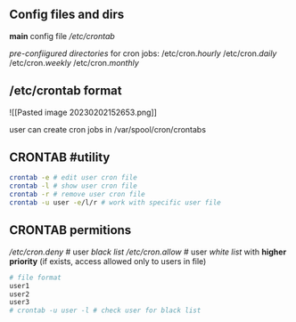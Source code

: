## Config files and dirs

**main** config file */etc/crontab*

*pre-confiigured directories* for cron jobs:
	/etc/cron.*hourly*
	/etc/cron.*daily*
	/etc/cron.*weekly*
	/etc/cron.*monthly*

## /etc/crontab format
![[Pasted image 20230202152653.png]]

user can create cron jobs in /var/spool/cron/crontabs

## CRONTAB #utility 

```bash
crontab -e # edit user cron file
crontab -l # show user cron file
crontab -r # remove user cron file
crontab -u user -e/l/r # work with specific user file 
```

## CRONTAB permitions

*/etc/cron.deny* # user *black list* 
*/etc/cron.allow* # user *white list* with **higher priority** (if exists, access allowed only to users in file)
```bash
# file format
user1
user2
user3
# crontab -u user -l # check user for black list
```